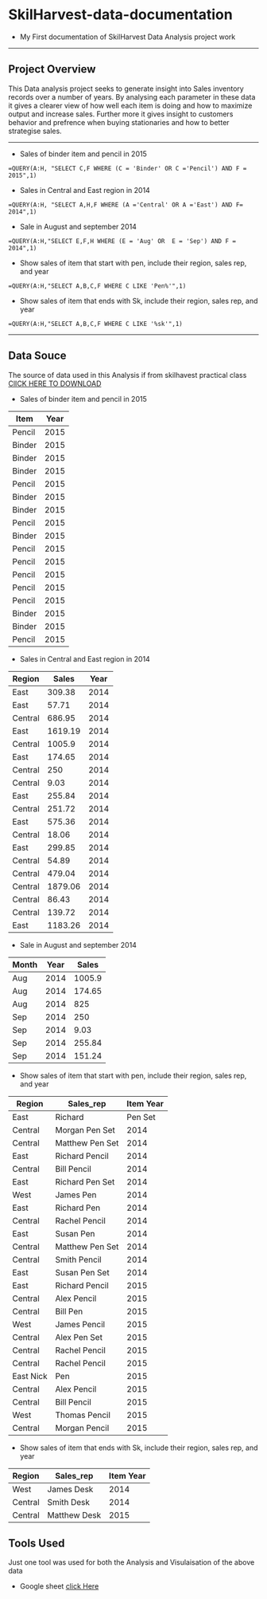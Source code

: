# **SkilHarvest-data-documentation**
- My First documentation of SkilHarvest Data Analysis project work 

---
## Project Overview
This Data analysis project seeks to generate insight into Sales inventory records over a number of years. By analysing each parameter in these data it gives a clearer view of how well each item is doing and how to maximize output and increase sales. Further more it gives insight to customers behavior and prefrence when buying stationaries and how to better strategise sales.  

---
- Sales of binder item and pencil in 2015 

```
=QUERY(A:H, "SELECT C,F WHERE (C = 'Binder' OR C ='Pencil') AND F = 2015",1)
```
- Sales in Central and East region in 2014
```
=QUERY(A:H, "SELECT A,H,F WHERE (A ='Central' OR A ='East') AND F= 2014",1) 
```
- Sale  in August and september 2014
```
=QUERY(A:H,"SELECT E,F,H WHERE (E = 'Aug' OR  E = 'Sep') AND F = 2014",1)
```
- Show sales of item that start with pen, include their region, sales rep, and year
```
=QUERY(A:H,"SELECT A,B,C,F WHERE C LIKE 'Pen%'",1)
```
- Show sales of item that ends with Sk, include their region, sales rep, and year
```
=QUERY(A:H,"SELECT A,B,C,F WHERE C LIKE '%sk'",1)
```
---

## Data Souce 
The source of data used in this Analysis if from skilhavest practical class  [ClICK HERE TO DOWNLOAD](http://SkilHavest.com/SkilHavest_Stationary_Supplies.csv) 

- Sales of binder item and pencil in 2015 
           
|Item|Year|                                     
|----|----|                     
|Pencil|2015|
|Binder|2015|
|Binder|2015|
|Binder|2015|
|Pencil|2015|
|Binder|2015|
|Binder|2015|
|Pencil|2015|
|Binder|2015|
|Pencil|2015|
|Pencil|2015|
|Pencil|2015|
|Pencil|2015|
|Pencil|2015|
|Binder|2015|
|Binder|2015|
|Pencil|2015|

- Sales in Central and East region in 2014

|Region |	Sales	| Year|
|-------|-------|-----|
|East	|309.38	|2014|
|East	|57.71	|2014|
|Central	|686.95	|2014|
|East	|1619.19	|2014|
|Central	|1005.9	|2014|
|East	|174.65	|2014|
|Central	|250	|2014|
|Central	|9.03	|2014|
|East	|255.84	|2014|
|Central	|251.72	|2014|
|East	|575.36	|2014|
|Central	|18.06	|2014|
|East	|299.85	|2014|
|Central	|54.89 |2014|
|Central	|479.04	|2014|
|Central	|1879.06	|2014|
|Central	|86.43	|2014|
|Central	|139.72	|2014|
|East	|1183.26	|2014|

- Sale  in August and september 2014
   
|Month	|Year	|Sales|
|-------|-----|-----|
|Aug	|2014	|1005.9|
|Aug	|2014	|174.65|
|Aug	|2014	|825|
|Sep	|2014	|250|
|Sep	|2014	|9.03|
|Sep	|2014	|255.84|
|Sep	|2014 |	151.24|

- Show sales of item that start with pen, include their region, sales rep, and year

|Region	|Sales_rep	|Item	Year|	
|-------|-----------|---------|
|East	|Richard	|Pen Set	|2014|	
|Central	|Morgan	Pen Set	|2014|	
|Central	|Matthew	Pen Set	|2014	
|East	|Richard Pencil	|2014|	
|Central	|Bill	Pencil	|2014|	
|East	|Richard	Pen Set	|2014|	
|West	|James	Pen	|2014|	
|East	|Richard	Pen	|2014|	
|Central	|Rachel	Pencil	|2014|	
|East	|Susan	Pen	|2014|	
|Central	|Matthew	Pen Set	|2014|	
|Central	|Smith	Pencil	|2014|	
|East	|Susan	Pen Set	|2014|	
|East	|Richard	Pencil	|2015|	
|Central	|Alex	Pencil	|2015|	
|Central	|Bill	Pen	|2015|	
|West	|James	Pencil	|2015|	
|Central	|Alex	Pen Set	|2015|	
|Central	|Rachel	Pencil	|2015|	
|Central	|Rachel	Pencil	|2015|	
|East	Nick	|Pen	|2015|	
|Central	|Alex	Pencil	|2015|	
|Central	|Bill	Pencil	|2015|	
|West	|Thomas	Pencil	|2015|	
|Central	|Morgan	Pencil	|2015|	

- Show sales of item that ends with Sk, include their region, sales rep, and year
     
|Region	|Sales_rep	|Item	Year|
|-------|-----------|---------|	
|West	|James	Desk	|2014|	
|Central |Smith	Desk	|2014|	
|Central	|Matthew	Desk	|2015|

## Tools Used 
Just one tool was used for both the Analysis and Visulaisation of the above data
- Google sheet [click Here](https://docs.google.com/spreadsheets/d/1oyuA0-qZmWBy52nvBw_x0x_zIEAvpcSZD5FAHVsROik/edit#gid=0)


